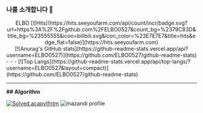 ### 나를 소개합니다 👋
<div align="center">
ELBO 
  [![Hits](https://hits.seeyoufarm.com/api/count/incr/badge.svg?url=https%3A%2F%2Fgithub.com%2FELBO0527&count_bg=%2379C83D&title_bg=%23555555&icon=bilibili.svg&icon_color=%23E7E7E7&title=hits&edge_flat=false)](https://hits.seeyoufarm.com)

</div>

<div align="center">
[![Anurag's GitHub stats](https://github-readme-stats.vercel.app/api?username=ELBO0527)](https://github.com/ELBO0527/github-readme-stats)
</div>
- - -
[![Top Langs](https://github-readme-stats.vercel.app/api/top-langs/?username=ELBO0527&layout=compact)](https://github.com/ELBO0527/github-readme-stats)

- - -
<strong>## Algorithm</strong>

[![Solved.acapvlfntm](http://mazassumnida.wtf/api/v2/generate_badge?boj=apvlfntm)](https://solved.ac/apvlfntm) 
![mazandi profile](http://mazandi.herokuapp.com/api?handle=apvlfntm&theme=warm)
<!--

**ELBO0527/elbo0527** is a ✨ _special_ ✨ repository because its `README.md` (this file) appears on your GitHub profile.

Here are some ideas to get you started:

- 🔭 I’m currently working on ...
- 🌱 I’m currently learning ...
- 👯 I’m looking to collaborate on ...
- 🤔 I’m looking for help with ...
- 💬 Ask me about ...
- 📫 How to reach me: ...
- 😄 Pronouns: ...
- ⚡ Fun fact: ...
-->
